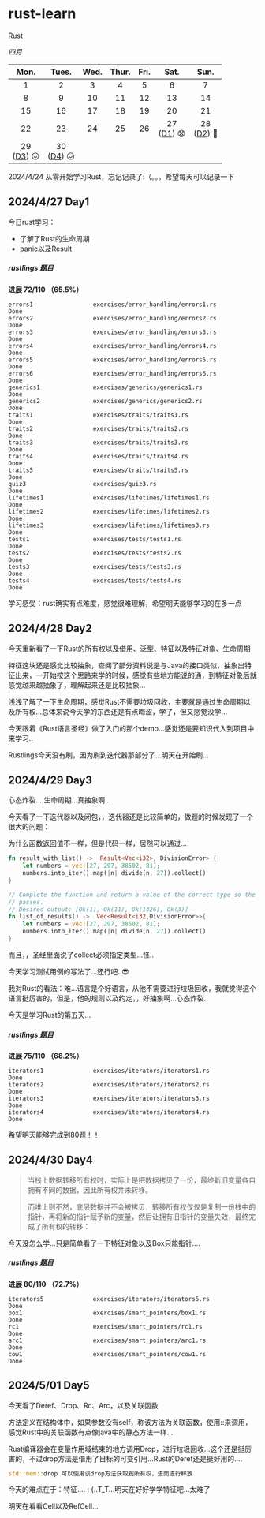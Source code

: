 # rust-learn
Rust

*四月*

|              Mon.              |             Tues.             | Wed. | Thur. | Fri. |                   Sat.                   |             Sun.              |
| :----------------------------: | :---------------------------: | :--: | :---: | :--: | :--------------------------------------: | :---------------------------: |
|               1                |               2               |  3   |   4   |  5   |                    6                     |               7               |
|               8                |               9               |  10  |  11   |  12  |                    13                    |              14               |
|               15               |              16               |  17  |  18   |  19  |                    20                    |              21               |
|               22               |              23               |  24  |  25   |  26  | 27 <br>([D1](#2024427-Day1)) :anguished: | 28<br>([D2](#2024428-Day2)) 🤔 |
| 29<br/>([D3](#2024429-Day3)) 😖 | 30<br>([D4](#2024429-Day4)) 😖 |      |       |      |                                          |                               |



2024/4/24 从零开始学习Rust，忘记记录了:（。。。希望每天可以记录一下

## 2024/4/27 Day1 

今日rust学习：

- 了解了Rust的生命周期
- panic以及Result

##### rustlings 题目

**进展 72/110 （65.5%）**

```
errors1                 exercises/error_handling/errors1.rs             Done
errors2                 exercises/error_handling/errors2.rs             Done
errors3                 exercises/error_handling/errors3.rs             Done
errors4                 exercises/error_handling/errors4.rs             Done
errors5                 exercises/error_handling/errors5.rs             Done
errors6                 exercises/error_handling/errors6.rs             Done
generics1               exercises/generics/generics1.rs                 Done
generics2               exercises/generics/generics2.rs                 Done
traits1                 exercises/traits/traits1.rs                     Done
traits2                 exercises/traits/traits2.rs                     Done
traits3                 exercises/traits/traits3.rs                     Done
traits4                 exercises/traits/traits4.rs                     Done
traits5                 exercises/traits/traits5.rs                     Done
quiz3                   exercises/quiz3.rs                              Done
lifetimes1              exercises/lifetimes/lifetimes1.rs               Done
lifetimes2              exercises/lifetimes/lifetimes2.rs               Done
lifetimes3              exercises/lifetimes/lifetimes3.rs               Done
tests1                  exercises/tests/tests1.rs                       Done
tests2                  exercises/tests/tests2.rs                       Done
tests3                  exercises/tests/tests3.rs                       Done
tests4                  exercises/tests/tests4.rs                       Done
```

学习感受：rust确实有点难度，感觉很难理解，希望明天能够学习的在多一点

## 2024/4/28 Day2 

今天重新看了一下Rust的所有权以及借用、泛型、特征以及特征对象、生命周期

特征这块还是感觉比较抽象，查阅了部分资料说是与Java的接口类似，抽象出特征出来，一开始按这个思路来学的时候，感觉有些地方能说的通，到特征对象后就感觉越来越抽象了，理解起来还是比较抽象...

浅浅了解了一下生命周期，感觉Rust不需要垃圾回收，主要就是通过生命周期以及所有权...总体来说今天学的东西还是有点晦涩，学了，但又感觉没学...

今天跟着《Rust语言圣经》做了入门的那个demo...感觉还是要知识代入到项目中来学习..

Rustlings今天没有刷，因为刷到迭代器那部分了...明天在开始刷...

## 2024/4/29 Day3

心态炸裂....生命周期...真抽象啊...

今天看了一下迭代器以及闭包，，迭代器还是比较简单的，做题的时候发现了一个很大的问题：

为什么函数返回值不一样，但是代码一样，居然可以通过...

```rust
fn result_with_list() ->  Result<Vec<i32>, DivisionError> {
    let numbers = vec![27, 297, 38502, 81];
    numbers.into_iter().map(|n| divide(n, 27)).collect()
}

// Complete the function and return a value of the correct type so the test
// passes.
// Desired output: [Ok(1), Ok(11), Ok(1426), Ok(3)]
fn list_of_results() ->  Vec<Result<i32,DivisionError>>{
    let numbers = vec![27, 297, 38502, 81];
    numbers.into_iter().map(|n| divide(n, 27)).collect()
}
```

而且，，圣经里面说了collect必须指定类型...怪..

今天学习测试用例的写法了...还行吧..😎

我对Rust的看法：难...语言是个好语言，从他不需要进行垃圾回收，我就觉得这个语言挺厉害的，但是，他的规则以及约定，，好抽象啊...心态炸裂..

今天是学习Rust的第五天...

##### rustlings 题目

**进展 75/110 （68.2%）**

```
iterators1              exercises/iterators/iterators1.rs               Done
iterators2              exercises/iterators/iterators2.rs               Done
iterators3              exercises/iterators/iterators3.rs               Done
iterators4              exercises/iterators/iterators4.rs               Done
```

希望明天能够完成到80题！！



## 2024/4/30 Day4



> 当栈上数据转移所有权时，实际上是把数据拷贝了一份，最终新旧变量各自拥有不同的数据，因此所有权并未转移。
>
> 而堆上则不然，底层数据并不会被拷贝，转移所有权仅仅是复制一份栈中的指针，再将新的指针赋予新的变量，然后让拥有旧指针的变量失效，最终完成了所有权的转移：



今天没怎么学...只是简单看了一下特征对象以及Box只能指针....



##### rustlings 题目

**进展 80/110 （72.7%）**

```
iterators5              exercises/iterators/iterators5.rs               Done
box1                    exercises/smart_pointers/box1.rs                Done
rc1                     exercises/smart_pointers/rc1.rs                 Done
arc1                    exercises/smart_pointers/arc1.rs                Done
cow1                    exercises/smart_pointers/cow1.rs                Done
```

## 2024/5/01 Day5

今天看了Deref、Drop、Rc、Arc，以及关联函数

方法定义在结构体中，如果参数没有self，称该方法为关联函数，使用::来调用，感觉Rust中的关联函数有点像java中的静态方法一样...

Rust编译器会在变量作用域结束的地方调用Drop，进行垃圾回收...这个还是挺厉害的，不过drop方法是借用了目标的可变引用...Rust的Deref还是挺好用的....

```rust
std::mem::drop 可以使用该drop方法获取到所有权，进而进行释放
```



今天的难点在于：特征.... : (..T_T...明天在好好学学特征吧...太难了

明天在看看Cell以及RefCell...





